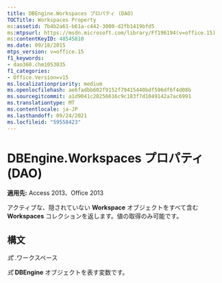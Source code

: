 ```yaml
---
title: DBEngine.Workspaces プロパティ (DAO)
TOCTitle: Workspaces Property
ms:assetid: 7b4b2a61-b61a-c442-3000-d2fb1419bfd5
ms:mtpsurl: https://msdn.microsoft.com/library/Ff196194(v=office.15)
ms:contentKeyID: 48545810
ms.date: 09/18/2015
mtps_version: v=office.15
f1_keywords:
- dao360.chm1053035
f1_categories:
- Office.Version=v15
ms.localizationpriority: medium
ms.openlocfilehash: ae6fadbb602f9152f79415440bdf596df6f4d08b
ms.sourcegitcommit: a1d9041c20256616c9c183f7d1049142a7ac6991
ms.translationtype: MT
ms.contentlocale: ja-JP
ms.lasthandoff: 09/24/2021
ms.locfileid: "59558423"
---
```

# <a name="dbengineworkspaces-property-dao"></a>DBEngine.Workspaces プロパティ (DAO)


**適用先:** Access 2013、Office 2013

アクティブな、隠されていない **Workspace** オブジェクトをすべて含む **Workspaces** コレクションを返します。値の取得のみ可能です。

## <a name="syntax"></a>構文

*式* .ワークスペース

*式* **DBEngine** オブジェクトを表す変数です。

